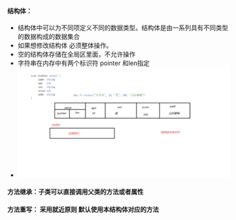 #### 结构体：

+ 结构体中可以为不同项定义不同的数据类型。结构体是由一系列具有不同类型的数据构成的数据集合
+ 如果想修改结构体  必须整体操作。
+ 空的结构体存储在全局区里面，不允许操作 
+ 字符串在内存中有两个标识符 pointer 和len指定
+ <img src="./img\04结构体内存存储.png" alt="04结构体内存存储" style="zoom:75%;" />

#### 方法继承：子类可以直接调用父类的方法或者属性

####  方法重写： 采用就近原则 默认使用本结构体对应的方法

